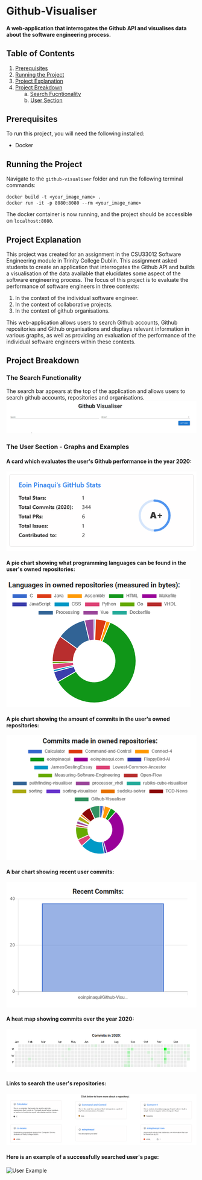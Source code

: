 # Github-Visualiser
#### A web-application that interrogates the Github API and visualises data about the software engineering process.

## Table of Contents
1. [Prerequisites](#prerequisites)
2. [Running the Project](#running-the-project)
3. [Project Explanation](#explanation)
4. [Project Breakdown](#project-breakdown)  
&nbsp;&nbsp;&nbsp;&nbsp;&nbsp;&nbsp;a. [Search Fucntionality](#the-search-functionality)  
&nbsp;&nbsp;&nbsp;&nbsp;&nbsp;&nbsp;b. [User Section](#the-user-section---graphs-and-examples)

## Prerequisites
To run this project, you will need the following installed:

- Docker

## Running the Project
Navigate to the `github-visualiser` folder and run the following terminal commands:

```
docker build -t <your_image_name> .
docker run -it -p 8080:8080 --rm <your_image_name>
```
The docker container is now running, and the project should be accessible on `localhost:8080`.

## Project Explanation
This project was created for an assignment in the CSU33012 Software Engineering module in Trinity College Dublin. This
assignment asked students to create an application that interrogates the Github API and builds a visualisation of the data
available that elucidates some aspect of the software engineering process. The focus of this project is to evaluate the
performance of software engineers in three contexts:

1. In the context of the individual software engineer.
2. In the context of collaborative projects.
3. In the context of github organisations.

This web-application allows users to search Github accounts, Github repositories and Github organisations and
displays relevant information in various graphs, as well as providing an evaluation of the performance of the 
individual software engineers within these contexts.

## Project Breakdown
### The Search Functionality
The search bar appears at the top of the application and allows users to search github accounts, repositories and organisations.
![Search Functionality](img/search.gif)

### The User Section - Graphs and Examples
#### A card which evaluates the user's Github performance in the year 2020:  
![User Evaluation](img/user-evaluation.PNG)
#### A pie chart showing what programming languages can be found in the user's owned repositories:  
![Programming Languages](img/user-languages.PNG)
#### A pie chart showing the amount of commits in the user's owned repositories:  
![User Commits](img/user-commits.PNG)
#### A bar chart showing recent user commits:  
![Recent Activity](img/user-recent-activity.PNG)
#### A heat map showing commits over the year 2020:  
![Commit Heatmap](img/user-heatmap.PNG)
#### Links to search the user's repositories:  
![User Repositoires](img/user-repos.PNG)
#### Here is an example of a successfully searched user's page:
![User Example](img/user-example.gif)











